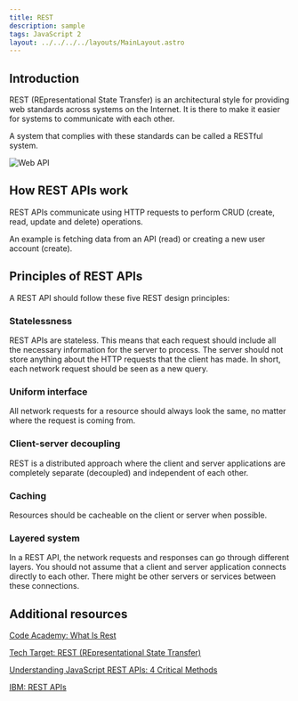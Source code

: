 ```yaml
---
title: REST
description: sample
tags: JavaScript 2
layout: ../../../../layouts/MainLayout.astro
---
```


## Introduction

REST (REpresentational State Transfer) is an architectural style for providing web standards across systems on the Internet. It is there to make it easier for systems to communicate with each other.

A system that complies with these standards can be called a RESTful system.

![Web API](/images/javascript-2/async/rest-api.png)

## How REST APIs work

REST APIs communicate using HTTP requests to perform CRUD (create, read, update and delete) operations.

An example is fetching data from an API (read) or creating a new user account (create).

## Principles of REST APIs

A REST API should follow these five REST design principles:

### Statelessness

REST APIs are stateless. This means that each request should include all the necessary information for the server to process. The server should not store anything about the HTTP requests that the client has made. In short, each network request should be seen as a new query.

### Uniform interface

All network requests for a resource should always look the same, no matter where the request is coming from.

### Client-server decoupling

REST is a distributed approach where the client and server applications are completely separate (decoupled) and independent of each other.

### Caching

Resources should be cacheable on the client or server when possible.

### Layered system

In a REST API, the network requests and responses can go through different layers. You should not assume that a client and server application connects directly to each other. There might be other servers or services between these connections.

## Additional resources

[Code Academy: What Is Rest](https://www.codecademy.com/article/what-is-rest)

[Tech Target: REST (REpresentational State Transfer)](https://www.techtarget.com/searchapparchitecture/definition/REST-REpresentational-State-Transfer)

[Understanding JavaScript REST APIs: 4 Critical Methods](https://hevodata.com/learn/javascript-rest-api/)

[IBM: REST APIs](https://www.ibm.com/cloud/learn/rest-apis)
